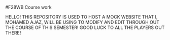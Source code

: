 #F28WB Course work

HELLO! THIS REPOSITORY IS USED TO HOST A MOCK WEBSITE THAT I, MOHAMED AJAZ, WILL BE USING TO MODIFY AND EDIT THROUGH OUT THE COURSE OF THIS SEMESTER! 
GOOD LUCK TO ALL THE PLAYERS OUT THERE! 

